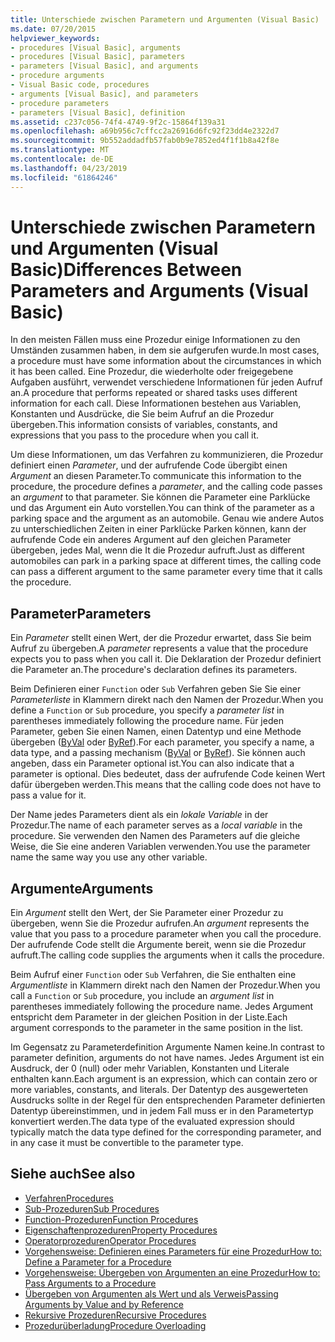 ```yaml
---
title: Unterschiede zwischen Parametern und Argumenten (Visual Basic)
ms.date: 07/20/2015
helpviewer_keywords:
- procedures [Visual Basic], arguments
- procedures [Visual Basic], parameters
- parameters [Visual Basic], and arguments
- procedure arguments
- Visual Basic code, procedures
- arguments [Visual Basic], and parameters
- procedure parameters
- parameters [Visual Basic], definition
ms.assetid: c237c056-74f4-4749-9f2c-15864f139a31
ms.openlocfilehash: a69b956c7cffcc2a26916d6fc92f23dd4e2322d7
ms.sourcegitcommit: 9b552addadfb57fab0b9e7852ed4f1f1b8a42f8e
ms.translationtype: MT
ms.contentlocale: de-DE
ms.lasthandoff: 04/23/2019
ms.locfileid: "61864246"
---
```

# <a name="differences-between-parameters-and-arguments-visual-basic"></a><span data-ttu-id="32d22-102">Unterschiede zwischen Parametern und Argumenten (Visual Basic)</span><span class="sxs-lookup"><span data-stu-id="32d22-102">Differences Between Parameters and Arguments (Visual Basic)</span></span>
<span data-ttu-id="32d22-103">In den meisten Fällen muss eine Prozedur einige Informationen zu den Umständen zusammen haben, in dem sie aufgerufen wurde.</span><span class="sxs-lookup"><span data-stu-id="32d22-103">In most cases, a procedure must have some information about the circumstances in which it has been called.</span></span> <span data-ttu-id="32d22-104">Eine Prozedur, die wiederholte oder freigegebene Aufgaben ausführt, verwendet verschiedene Informationen für jeden Aufruf an.</span><span class="sxs-lookup"><span data-stu-id="32d22-104">A procedure that performs repeated or shared tasks uses different information for each call.</span></span> <span data-ttu-id="32d22-105">Diese Informationen bestehen aus Variablen, Konstanten und Ausdrücke, die Sie beim Aufruf an die Prozedur übergeben.</span><span class="sxs-lookup"><span data-stu-id="32d22-105">This information consists of variables, constants, and expressions that you pass to the procedure when you call it.</span></span>  
  
 <span data-ttu-id="32d22-106">Um diese Informationen, um das Verfahren zu kommunizieren, die Prozedur definiert einen *Parameter*, und der aufrufende Code übergibt einen *Argument* an diesen Parameter.</span><span class="sxs-lookup"><span data-stu-id="32d22-106">To communicate this information to the procedure, the procedure defines a *parameter*, and the calling code passes an *argument* to that parameter.</span></span> <span data-ttu-id="32d22-107">Sie können die Parameter eine Parklücke und das Argument ein Auto vorstellen.</span><span class="sxs-lookup"><span data-stu-id="32d22-107">You can think of the parameter as a parking space and the argument as an automobile.</span></span> <span data-ttu-id="32d22-108">Genau wie andere Autos zu unterschiedlichen Zeiten in einer Parklücke Parken können, kann der aufrufende Code ein anderes Argument auf den gleichen Parameter übergeben, jedes Mal, wenn die It die Prozedur aufruft.</span><span class="sxs-lookup"><span data-stu-id="32d22-108">Just as different automobiles can park in a parking space at different times, the calling code can pass a different argument to the same parameter every time that it calls the procedure.</span></span>  
  
## <a name="parameters"></a><span data-ttu-id="32d22-109">Parameter</span><span class="sxs-lookup"><span data-stu-id="32d22-109">Parameters</span></span>  
 <span data-ttu-id="32d22-110">Ein *Parameter* stellt einen Wert, der die Prozedur erwartet, dass Sie beim Aufruf zu übergeben.</span><span class="sxs-lookup"><span data-stu-id="32d22-110">A *parameter* represents a value that the procedure expects you to pass when you call it.</span></span> <span data-ttu-id="32d22-111">Die Deklaration der Prozedur definiert die Parameter an.</span><span class="sxs-lookup"><span data-stu-id="32d22-111">The procedure's declaration defines its parameters.</span></span>  
  
 <span data-ttu-id="32d22-112">Beim Definieren einer `Function` oder `Sub` Verfahren geben Sie Sie einer *Parameterliste* in Klammern direkt nach den Namen der Prozedur.</span><span class="sxs-lookup"><span data-stu-id="32d22-112">When you define a `Function` or `Sub` procedure, you specify a *parameter list* in parentheses immediately following the procedure name.</span></span> <span data-ttu-id="32d22-113">Für jeden Parameter, geben Sie einen Namen, einen Datentyp und eine Methode übergeben ([ByVal](../../../../visual-basic/language-reference/modifiers/byval.md) oder [ByRef](../../../../visual-basic/language-reference/modifiers/byref.md)).</span><span class="sxs-lookup"><span data-stu-id="32d22-113">For each parameter, you specify a name, a data type, and a passing mechanism ([ByVal](../../../../visual-basic/language-reference/modifiers/byval.md) or [ByRef](../../../../visual-basic/language-reference/modifiers/byref.md)).</span></span> <span data-ttu-id="32d22-114">Sie können auch angeben, dass ein Parameter optional ist.</span><span class="sxs-lookup"><span data-stu-id="32d22-114">You can also indicate that a parameter is optional.</span></span> <span data-ttu-id="32d22-115">Dies bedeutet, dass der aufrufende Code keinen Wert dafür übergeben werden.</span><span class="sxs-lookup"><span data-stu-id="32d22-115">This means that the calling code does not have to pass a value for it.</span></span>  
  
 <span data-ttu-id="32d22-116">Der Name jedes Parameters dient als ein *lokale Variable* in der Prozedur.</span><span class="sxs-lookup"><span data-stu-id="32d22-116">The name of each parameter serves as a *local variable* in the procedure.</span></span> <span data-ttu-id="32d22-117">Sie verwenden den Namen des Parameters auf die gleiche Weise, die Sie eine anderen Variablen verwenden.</span><span class="sxs-lookup"><span data-stu-id="32d22-117">You use the parameter name the same way you use any other variable.</span></span>  
  
## <a name="arguments"></a><span data-ttu-id="32d22-118">Argumente</span><span class="sxs-lookup"><span data-stu-id="32d22-118">Arguments</span></span>  
 <span data-ttu-id="32d22-119">Ein *Argument* stellt den Wert, der Sie Parameter einer Prozedur zu übergeben, wenn Sie die Prozedur aufrufen.</span><span class="sxs-lookup"><span data-stu-id="32d22-119">An *argument* represents the value that you pass to a procedure parameter when you call the procedure.</span></span> <span data-ttu-id="32d22-120">Der aufrufende Code stellt die Argumente bereit, wenn sie die Prozedur aufruft.</span><span class="sxs-lookup"><span data-stu-id="32d22-120">The calling code supplies the arguments when it calls the procedure.</span></span>  
  
 <span data-ttu-id="32d22-121">Beim Aufruf einer `Function` oder `Sub` Verfahren, die Sie enthalten eine *Argumentliste* in Klammern direkt nach den Namen der Prozedur.</span><span class="sxs-lookup"><span data-stu-id="32d22-121">When you call a `Function` or `Sub` procedure, you include an *argument list* in parentheses immediately following the procedure name.</span></span> <span data-ttu-id="32d22-122">Jedes Argument entspricht dem Parameter in der gleichen Position in der Liste.</span><span class="sxs-lookup"><span data-stu-id="32d22-122">Each argument corresponds to the parameter in the same position in the list.</span></span>  
  
 <span data-ttu-id="32d22-123">Im Gegensatz zu Parameterdefinition Argumente Namen keine.</span><span class="sxs-lookup"><span data-stu-id="32d22-123">In contrast to parameter definition, arguments do not have names.</span></span> <span data-ttu-id="32d22-124">Jedes Argument ist ein Ausdruck, der 0 (null) oder mehr Variablen, Konstanten und Literale enthalten kann.</span><span class="sxs-lookup"><span data-stu-id="32d22-124">Each argument is an expression, which can contain zero or more variables, constants, and literals.</span></span> <span data-ttu-id="32d22-125">Der Datentyp des ausgewerteten Ausdrucks sollte in der Regel für den entsprechenden Parameter definierten Datentyp übereinstimmen, und in jedem Fall muss er in den Parametertyp konvertiert werden.</span><span class="sxs-lookup"><span data-stu-id="32d22-125">The data type of the evaluated expression should typically match the data type defined for the corresponding parameter, and in any case it must be convertible to the parameter type.</span></span>  
  
## <a name="see-also"></a><span data-ttu-id="32d22-126">Siehe auch</span><span class="sxs-lookup"><span data-stu-id="32d22-126">See also</span></span>

- [<span data-ttu-id="32d22-127">Verfahren</span><span class="sxs-lookup"><span data-stu-id="32d22-127">Procedures</span></span>](./index.md)
- [<span data-ttu-id="32d22-128">Sub-Prozeduren</span><span class="sxs-lookup"><span data-stu-id="32d22-128">Sub Procedures</span></span>](./sub-procedures.md)
- [<span data-ttu-id="32d22-129">Function-Prozeduren</span><span class="sxs-lookup"><span data-stu-id="32d22-129">Function Procedures</span></span>](./function-procedures.md)
- [<span data-ttu-id="32d22-130">Eigenschaftenprozeduren</span><span class="sxs-lookup"><span data-stu-id="32d22-130">Property Procedures</span></span>](./property-procedures.md)
- [<span data-ttu-id="32d22-131">Operatorprozeduren</span><span class="sxs-lookup"><span data-stu-id="32d22-131">Operator Procedures</span></span>](./operator-procedures.md)
- [<span data-ttu-id="32d22-132">Vorgehensweise: Definieren eines Parameters für eine Prozedur</span><span class="sxs-lookup"><span data-stu-id="32d22-132">How to: Define a Parameter for a Procedure</span></span>](./how-to-define-a-parameter-for-a-procedure.md)
- [<span data-ttu-id="32d22-133">Vorgehensweise: Übergeben von Argumenten an eine Prozedur</span><span class="sxs-lookup"><span data-stu-id="32d22-133">How to: Pass Arguments to a Procedure</span></span>](./how-to-pass-arguments-to-a-procedure.md)
- [<span data-ttu-id="32d22-134">Übergeben von Argumenten als Wert und als Verweis</span><span class="sxs-lookup"><span data-stu-id="32d22-134">Passing Arguments by Value and by Reference</span></span>](./passing-arguments-by-value-and-by-reference.md)
- [<span data-ttu-id="32d22-135">Rekursive Prozeduren</span><span class="sxs-lookup"><span data-stu-id="32d22-135">Recursive Procedures</span></span>](./recursive-procedures.md)
- [<span data-ttu-id="32d22-136">Prozedurüberladung</span><span class="sxs-lookup"><span data-stu-id="32d22-136">Procedure Overloading</span></span>](./procedure-overloading.md)
